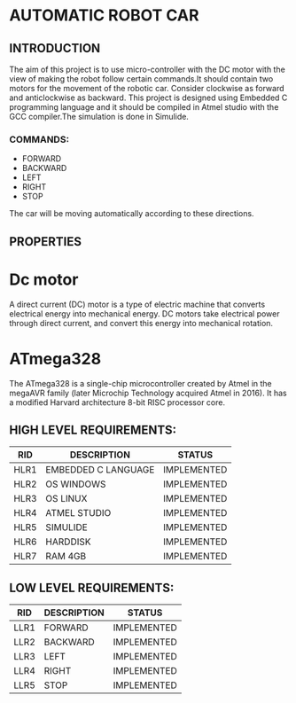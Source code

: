 # AUTOMATIC ROBOT CAR

## INTRODUCTION

The aim of this project is to use  micro-controller with the DC motor with the view of making the robot follow certain commands.It should contain two  motors for the movement of the robotic car. Consider clockwise as forward and anticlockwise as backward. This project is designed using Embedded C programming language and it should be  compiled in Atmel studio with the GCC compiler.The simulation is done in Simulide.

### COMMANDS: 

* FORWARD
* BACKWARD
* LEFT
* RIGHT
* STOP

The car will be moving automatically according to these directions.
## PROPERTIES 

# Dc motor 
A direct current (DC) motor is a type of electric machine that converts electrical energy into mechanical energy. DC motors take electrical power through direct current, and convert this energy into mechanical rotation.

# ATmega328

The ATmega328 is a single-chip microcontroller created by Atmel in the megaAVR family (later Microchip Technology acquired Atmel in 2016). It has a modified Harvard architecture 8-bit RISC processor core.
  

## HIGH LEVEL REQUIREMENTS:

|RID       |DESCRIPTION	       |STATUS |
|----------|-------------------|-------|
|HLR1      |EMBEDDED C LANGUAGE   	   |IMPLEMENTED|
|HLR2      |OS WINDOWS         |IMPLEMENTED|
|HLR3      |OS LINUX	       |IMPLEMENTED|
|HLR4      |ATMEL STUDIO      |IMPLEMENTED|
|HLR5      |SIMULIDE	       |IMPLEMENTED|
|HLR6      |HARDDISK	       |IMPLEMENTED|
|HLR7      |RAM 4GB            |IMPLEMENTED|

## LOW LEVEL REQUIREMENTS:

|RID         |DESCRIPTION	    |STATUS|
|------------|------------------|-------|
|LLR1      	 |FORWARD             |IMPLEMENTED|
|LLR2	     |BACKWARD            |IMPLEMENTED|
|LLR3	     |LEFT        |IMPLEMENTED|
|LLR4	     |RIGHT             |IMPLEMENTED|
|LLR5	     |STOP             |IMPLEMENTED|

